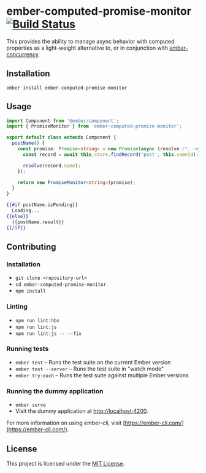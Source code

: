 ember-computed-promise-monitor [![Build Status](https://travis-ci.com/NullVoxPopuli/ember-computed-promise-monitor.svg?branch=master)](https://travis-ci.com/NullVoxPopuli/ember-computed-promise-monitor)
==============================================================================

This provides the ability to manage async behavior with computed properties as a light-weight alternative to, or in conjunction with [ember-concurrency](http://ember-concurrency.com/). 


Installation
------------------------------------------------------------------------------

```
ember install ember-computed-promise-monitor
```


Usage
------------------------------------------------------------------------------

```ts
import Component from '@ember/component';
import { PromiseMonitor } from 'ember-computed-promise-monitor';

export default class extends Component {
  postName() {
    const promise: Promise<string> = new Promise(async (resolve /*, reject */) => {
      const record = await this.store.findRecord('post', this.someId);

      resolve(record.name);
    });

    return new PromiseMonitor<string>(promise);
  }
}
```

```hbs
{{#if postName.isPending}}
  Loading...
{{else}}
  {{postName.result}}
{{/if}}
```



Contributing
------------------------------------------------------------------------------

### Installation

* `git clone <repository-url>`
* `cd ember-computed-promise-monitor`
* `npm install`

### Linting

* `npm run lint:hbs`
* `npm run lint:js`
* `npm run lint:js -- --fix`

### Running tests

* `ember test` – Runs the test suite on the current Ember version
* `ember test --server` – Runs the test suite in "watch mode"
* `ember try:each` – Runs the test suite against multiple Ember versions

### Running the dummy application

* `ember serve`
* Visit the dummy application at [http://localhost:4200](http://localhost:4200).

For more information on using ember-cli, visit [https://ember-cli.com/](https://ember-cli.com/).

License
------------------------------------------------------------------------------

This project is licensed under the [MIT License](LICENSE.md).
